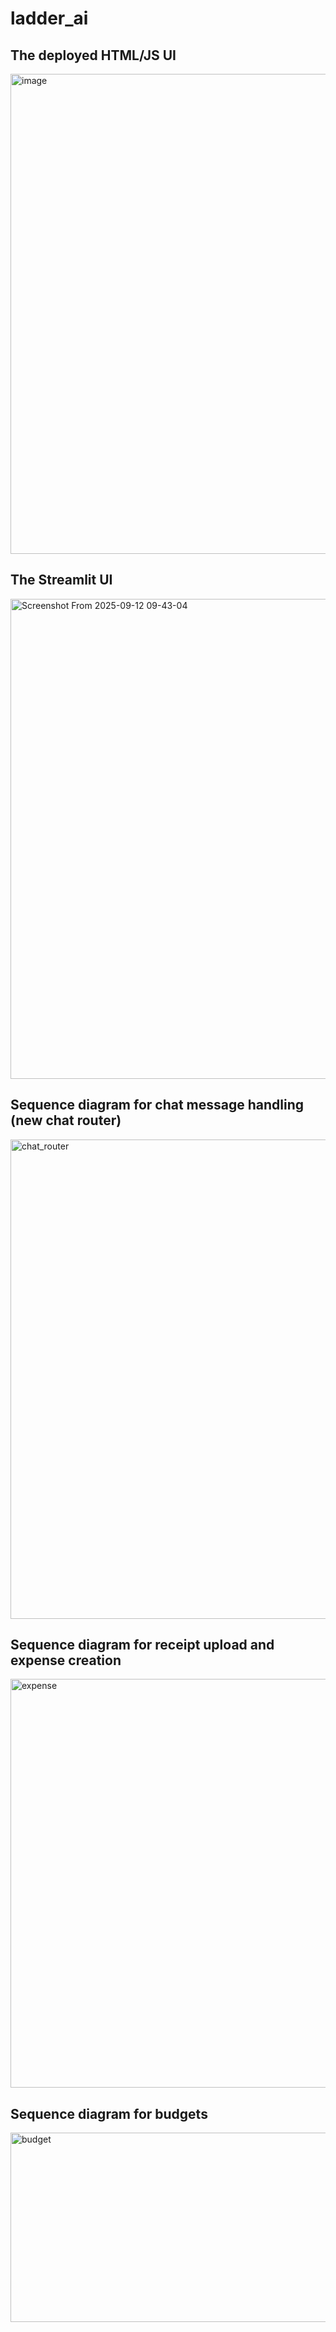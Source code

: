 # ladder_ai

## The deployed HTML/JS UI

<img width="1366" height="768" alt="image" src="https://github.com/user-attachments/assets/94cc21b3-74fe-4aed-88bf-a6dce5215975" />



## The Streamlit UI

<img width="1366" height="768" alt="Screenshot From 2025-09-12 09-43-04" src="https://github.com/user-attachments/assets/a8dcfd2f-7f2a-4393-b739-746df6c684de" />


## Sequence diagram for chat message handling (new chat router)


<img width="902" height="767" alt="chat_router" src="https://github.com/user-attachments/assets/0127c58e-c715-4eb4-9467-38cfdeddc498" />


## Sequence diagram for receipt upload and expense creation

<img width="1259" height="654" alt="expense" src="https://github.com/user-attachments/assets/bbdc0a5d-2de6-4c62-9607-99bf7d067db5" />

## Sequence diagram for budgets

<img width="1293" height="303" alt="budget" src="https://github.com/user-attachments/assets/925a3b8c-e835-41d9-a932-1bef230bec45" />
